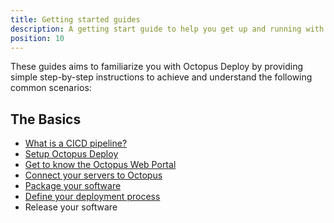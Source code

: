 ```yaml
---
title: Getting started guides
description: A getting start guide to help you get up and running with Octopus Deploy as quickly as possible.
position: 10
---
```


These guides aims to familiarize you with Octopus Deploy by providing simple step-by-step instructions to achieve and understand the following common scenarios:

## The Basics

- [What is a CICD pipeline?](/docs/getting-started/the-cicd-pipeline.md)
- [Setup Octopus Deploy](/docs/getting-started/setup-octopus-deploy.md)
- [Get to know the Octopus Web Portal](/docs/getting-started/the-octopus-web-portal.md)
- [Connect your servers to Octopus](/docs/getting-started/connect-your-servers-to-ocotpus.md)
- [Package your software](/docs/getting-started/package-your-software.md)
- [Define your deployment process](/docs/getting-started/how-do-i-define-a-deployment-process.md)
- Release your software
